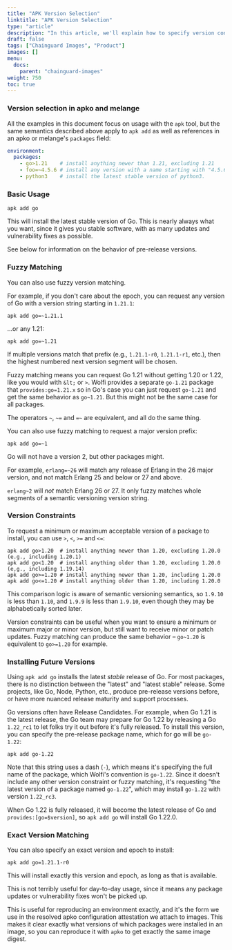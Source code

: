 ```yaml
---
title: "APK Version Selection"
linktitle: "APK Version Selection"
type: "article"
description: "In this article, we'll explain how to specify version constraints for packages installed with the `apk` tool, as well as `apko` and `melange`."
draft: false
tags: ["Chainguard Images", "Product"]
images: []
menu:
  docs:
    parent: "chainguard-images"
weight: 750
toc: true
---
```


### Version selection in apko and melange

All the examples in this document focus on usage with the `apk` tool, but the same semantics described above apply to `apk add` as well as references in an apko or melange's `packages` field:

```yaml
environment:
  packages:
    - go>1.21    # install anything newer than 1.21, excluding 1.21
    - foo=~4.5.6 # install any version with a name starting with "4.5.6" (e.g., 4.5.6-r7)
    - python3    # install the latest stable version of python3.
```

### Basic Usage

```
apk add go
```

This will install the latest stable version of Go. This is nearly always what you want, since it gives you stable software, with as many updates and vulnerability fixes as possible.

See below for information on the behavior of pre-release versions.

### Fuzzy Matching

You can also use fuzzy version matching.

For example, if you don't care about the epoch, you can request any version of Go with a version string starting in `1.21.1`:

```
apk add go=~1.21.1
```

...or any 1.21:

```
apk add go=~1.21
```

If multiple versions match that prefix (e.g., `1.21.1-r0`, `1.21.1-r1`, etc.), then the highest numbered next version segment will be chosen.

Fuzzy matching means you can request Go 1.21 without getting 1.20 or 1.22, like you would with `&lt;` or `>`. Wolfi provides a separate `go-1.21` package that `provides:go=1.21.x` so in Go's case you can just request `go-1.21` and get the same behavior as `go~1.21`. But this might not be the same case for all packages.

The operators `~`, `~=` and `=~` are equivalent, and all do the same thing.

You can also use fuzzy matching to request a major version prefix:

```
apk add go=~1
```

Go will not have a version 2, but other packages might.

For example, `erlang=~26` will match any release of Erlang in the 26 major version, and not match Erlang 25 and below or 27 and above.

`erlang~2` will _not_ match Erlang 26 or 27. It only fuzzy matches whole segments of a semantic versioning version string.

### Version Constraints

To request a minimum or maximum acceptable version of a package to install, you can use `>`, `<`, `>=` and `<=`:

```
apk add go>1.20  # install anything newer than 1.20, excluding 1.20.0 (e.g., including 1.20.1)
apk add go<1.20  # install anything older than 1.20, excluding 1.20.0 (e,g., including 1.19.14)
apk add go>=1.20 # install anything newer than 1.20, including 1.20.0
apk add go<=1.20 # install anything older than 1.20, including 1.20.0
```

This comparison logic is aware of semantic versioning semantics, so `1.9.10` is less than `1.10`, and `1.9.9` is less than `1.9.10`, even though they may be alphabetically sorted later.

Version constraints can be useful when you want to ensure a minimum or maximum major or minor version, but still want to receive minor or patch updates. Fuzzy matching can produce the same behavior – `go~1.20` is equivalent to `go>=1.20` for example.

### Installing Future Versions

Using `apk add go` installs the latest _stable_ release of Go. For most packages, there is no distinction between the "latest" and "latest stable" release. Some projects, like Go, Node, Python, etc., produce pre-release versions before, or have more nuanced release maturity and support processes.

Go versions often have Release Candidates. For example, when Go 1.21 is the latest release, the Go team may prepare for Go 1.22 by releasing a Go `1.22_rc1` to let folks try it out before it's fully released. To install this version, you can specify the pre-release package name, which for go will be `go-1.22`:

```
apk add go-1.22
```

Note that this string uses a dash (`-`), which means it's specifying the full name of the package, which Wolfi's convention is `go-1.22`. Since it doesn't include any other version constraint or fuzzy matching, it's requesting "the latest version of a package named `go-1.22`", which may install `go-1.22` with version `1.22_rc3`.

When Go 1.22 is fully released, it will become the latest release of Go and `provides:[go=$version]`, so `apk add go` will install Go 1.22.0.

### Exact Version Matching

You can also specify an exact version and epoch to install:

```
apk add go=1.21.1-r0
```

This will install exactly this version and epoch, as long as that is available.

This is not terribly useful for day-to-day usage, since it means any package updates or vulnerability fixes won't be picked up.

This is useful for reproducing an environment exactly, and it's the form we use in the resolved apko configuration attestation we attach to images. This makes it clear exactly what versions of which packages were installed in an image, so you can reproduce it with `apko` to get exactly the same image digest.
